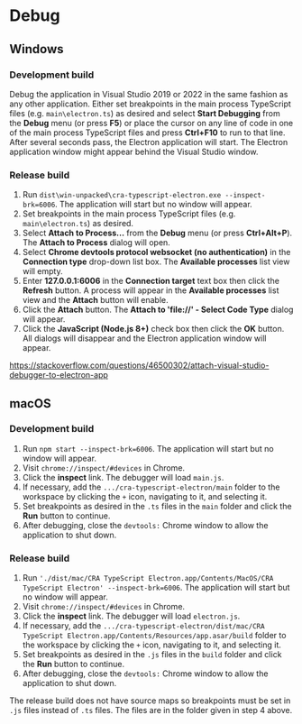 # Debug

## Windows

### Development build

Debug the application in Visual Studio 2019 or 2022 in the same fashion as any other application.  Either set breakpoints in the
main process TypeScript files (e.g. `main\electron.ts`) as desired and select **Start Debugging** from the **Debug** menu (or press
**F5**) or place the cursor on any line of code in one of the main process TypeScript files and press **Ctrl+F10** to run to that
line.  After several seconds pass, the Electron application will start.  The Electron application window might appear behind the
Visual Studio window.

### Release build

1. Run `dist\win-unpacked\cra-typescript-electron.exe --inspect-brk=6006`.  The application will start but no window will appear.
1. Set breakpoints in the main process TypeScript files (e.g. `main\electron.ts`) as desired.
1. Select **Attach to Process...** from the **Debug** menu (or press **Ctrl+Alt+P**).  The **Attach to Process** dialog will open.
1. Select **Chrome devtools protocol websocket (no authentication)** in the **Connection type** drop-down list box.  The **Available processes** list view will empty.
1. Enter **127.0.0.1:6006** in the **Connection target** text box then click the **Refresh** button.  A process will appear in the **Available processes** list view and the **Attach** button will enable.
1. Click the **Attach** button.  The **Attach to 'file://' - Select Code Type** dialog will appear.
1. Click the **JavaScript (Node.js 8+)** check box then click the **OK** button.  All dialogs will disappear and the Electron application window will appear.

https://stackoverflow.com/questions/46500302/attach-visual-studio-debugger-to-electron-app

## macOS

### Development build

1. Run `npm start --inspect-brk=6006`.  The application will start but no window will appear.
1. Visit `chrome://inspect/#devices` in Chrome.
1. Click the **inspect** link.  The debugger will load `main.js`.
1. If necessary, add the `.../cra-typescript-electron/main` folder to the workspace by clicking the `+` icon, navigating to it, and selecting it.
1. Set breakpoints as desired in the `.ts` files in the `main` folder and click the **Run** button to continue.
1. After debugging, close the `devtools:` Chrome window to allow the application to shut down.

### Release build

1. Run `'./dist/mac/CRA TypeScript Electron.app/Contents/MacOS/CRA TypeScript Electron' --inspect-brk=6006`.  The application will start but no window will appear.
1. Visit `chrome://inspect/#devices` in Chrome.
1. Click the **inspect** link.  The debugger will load `electron.js`.
1. If necessary, add the `.../cra-typescript-electron/dist/mac/CRA TypeScript Electron.app/Contents/Resources/app.asar/build` folder to the workspace by clicking the `+` icon, navigating to it, and selecting it.
1. Set breakpoints as desired in the `.js` files in the `build` folder and click the **Run** button to continue.
1. After debugging, close the `devtools:` Chrome window to allow the application to shut down.

The release build does not have source maps so breakpoints must be set in `.js` files instead of `.ts` files.  The files are in the
folder given in step 4 above.
